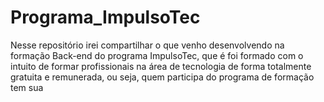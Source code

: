# Programa_ImpulsoTec
 Nesse repositório irei compartilhar o que venho desenvolvendo na formação Back-end do programa ImpulsoTec, que é foi formado com o intuito de formar profissionais na área de tecnologia de forma totalmente gratuita e remunerada, ou seja, quem participa do programa de formação tem sua 

